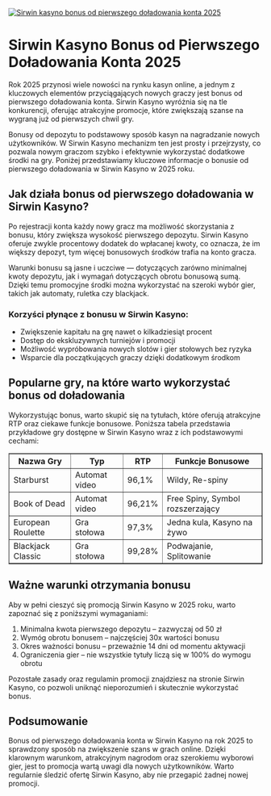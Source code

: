 [![Sirwin kasyno bonus od pierwszego doładowania konta 2025](https://123-caf.pages.dev/gitsignup.png)](https://vrmoo.ru/Bt82HjjY)

<h1>Sirwin Kasyno Bonus od Pierwszego Doładowania Konta 2025</h1> <p>Rok 2025 przynosi wiele nowości na rynku kasyn online, a jednym z kluczowych elementów przyciągających nowych graczy jest bonus od pierwszego doładowania konta. Sirwin Kasyno wyróżnia się na tle konkurencji, oferując atrakcyjne promocje, które zwiększają szanse na wygraną już od pierwszych chwil gry.</p>  <p>Bonusy od depozytu to podstawowy sposób kasyn na nagradzanie nowych użytkowników. W Sirwin Kasyno mechanizm ten jest prosty i przejrzysty, co pozwala nowym graczom szybko i efektywnie wykorzystać dodatkowe środki na gry. Poniżej przedstawiamy kluczowe informacje o bonusie od pierwszego doładowania w Sirwin Kasyno w 2025 roku.</p>  <h2>Jak działa bonus od pierwszego doładowania w Sirwin Kasyno?</h2> <p>Po rejestracji konta każdy nowy gracz ma możliwość skorzystania z bonusu, który zwiększa wysokość pierwszego depozytu. Sirwin Kasyno oferuje zwykle procentowy dodatek do wpłacanej kwoty, co oznacza, że im większy depozyt, tym więcej bonusowych środków trafia na konto gracza.</p>  <p>Warunki bonusu są jasne i uczciwe — dotyczących zarówno minimalnej kwoty depozytu, jak i wymagań dotyczących obrotu bonusową sumą. Dzięki temu promocyjne środki można wykorzystać na szeroki wybór gier, takich jak automaty, ruletka czy blackjack.</p>  <h3>Korzyści płynące z bonusu w Sirwin Kasyno:</h3> <ul>   <li>Zwiększenie kapitału na grę nawet o kilkadziesiąt procent</li>   <li>Dostęp do ekskluzywnych turniejów i promocji</li>   <li>Możliwość wypróbowania nowych slotów i gier stołowych bez ryzyka</li>   <li>Wsparcie dla początkujących graczy dzięki dodatkowym środkom</li> </ul>  <h2>Popularne gry, na które warto wykorzystać bonus od doładowania</h2> <p>Wykorzystując bonus, warto skupić się na tytułach, które oferują atrakcyjne RTP oraz ciekawe funkcje bonusowe. Poniższa tabela przedstawia przykładowe gry dostępne w Sirwin Kasyno wraz z ich podstawowymi cechami:</p>  <table border="1" cellspacing="0" cellpadding="8">   <thead>     <tr>       <th>Nazwa Gry</th>       <th>Typ</th>       <th>RTP</th>       <th>Funkcje Bonusowe</th>     </tr>   </thead>   <tbody>     <tr>       <td>Starburst</td>       <td>Automat video</td>       <td>96,1%</td>       <td>Wildy, Re-spiny</td>     </tr>     <tr>       <td>Book of Dead</td>       <td>Automat video</td>       <td>96,21%</td>       <td>Free Spiny, Symbol rozszerzający</td>     </tr>     <tr>       <td>European Roulette</td>       <td>Gra stołowa</td>       <td>97,3%</td>       <td>Jedna kula, Kasyno na żywo</td>     </tr>     <tr>       <td>Blackjack Classic</td>       <td>Gra stołowa</td>       <td>99,28%</td>       <td>Podwajanie, Splitowanie</td>     </tr>   </tbody> </table>  <h2>Ważne warunki otrzymania bonusu</h2> <p>Aby w pełni cieszyć się promocją Sirwin Kasyno w 2025 roku, warto zapoznać się z poniższymi wymaganiami:</p> <ol>   <li>Minimalna kwota pierwszego depozytu – zazwyczaj od 50 zł</li>   <li>Wymóg obrotu bonusem – najczęściej 30x wartości bonusu</li>   <li>Okres ważności bonusu – przeważnie 14 dni od momentu aktywacji</li>   <li>Ograniczenia gier – nie wszystkie tytuły liczą się w 100% do wymogu obrotu</li> </ol>  <p>Pozostałe zasady oraz regulamin promocji znajdziesz na stronie Sirwin Kasyno, co pozwoli uniknąć nieporozumień i skutecznie wykorzystać bonus.</p>  <h2>Podsumowanie</h2> <p>Bonus od pierwszego doładowania konta w Sirwin Kasyno na rok 2025 to sprawdzony sposób na zwiększenie szans w grach online. Dzięki klarownym warunkom, atrakcyjnym nagrodom oraz szerokiemu wyborowi gier, jest to promocja wartą uwagi dla nowych użytkowników. Warto regularnie śledzić ofertę Sirwin Kasyno, aby nie przegapić żadnej nowej promocji.</p>